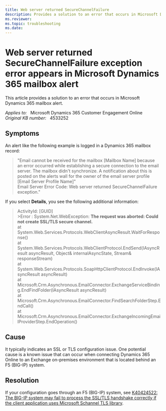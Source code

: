 ```yaml
---
title: Web server returned SecureChannelFailure
description: Provides a solution to an error that occurs in Microsoft Dynamics 365 mailbox alert.
ms.reviewer: 
ms.topic: troubleshooting
ms.date: 
---
```

# Web server returned SecureChannelFailure exception error appears in Microsoft Dynamics 365 mailbox alert

This article provides a solution to an error that occurs in Microsoft Dynamics 365 mailbox alert.

_Applies to:_ &nbsp; Microsoft Dynamics 365 Customer Engagement Online  
_Original KB number:_ &nbsp; 4533252

## Symptoms

An alert like the following example is logged in a Dynamics 365 mailbox record:

> "Email cannot be received for the mailbox [Mailbox Name] because an error occurred while establishing a secure connection to the email server. The mailbox didn't synchronize. A notification about this is posted on the alerts wall for the owner of the email server profile [Email Server Profile Name]"  
Email Server Error Code: Web server returned SecureChannelFailure exception."

If you select **Details**, you see the following additional information:

> ActivityId: [GUID]  
    \>Error : System.Net.WebException: **The request was aborted: Could not create SSL/TLS secure channel.**  
    at System.Web.Services.Protocols.WebClientAsyncResult.WaitForResponse()  
    at System.Web.Services.Protocols.WebClientProtocol.EndSend(IAsyncResult asyncResult, Object& internalAsyncState, Stream& responseStream)  
    at System.Web.Services.Protocols.SoapHttpClientProtocol.EndInvoke(IAsyncResult asyncResult)  
    at Microsoft.Crm.Asynchronous.EmailConnector.ExchangeServiceBinding.EndFindFolder(IAsyncResult asyncResult)  
    at Microsoft.Crm.Asynchronous.EmailConnector.FindSearchFolderStep.EndCall()  
    at Microsoft.Crm.Asynchronous.EmailConnector.ExchangeIncomingEmailProviderStep.EndOperation()

## Cause

It typically indicates an SSL or TLS configuration issue. One potential cause is a known issue that can occur when connecting Dynamics 365 Online to an Exchange on-premises environment that is located behind an F5 (BIG-IP) system.

## Resolution

If your configuration goes through an F5 (BIG-IP) system, see [K40424522: The BIG-IP system may fail to process the SSL/TLS handshake correctly if the client application uses Microsoft Schannel TLS library](https://support.f5.com/csp/article/K40424522).
